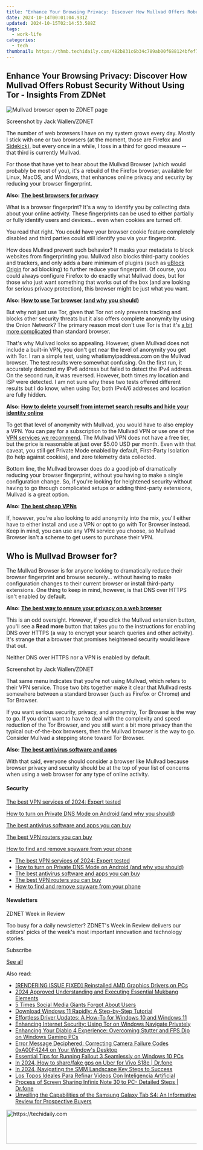 ```yaml
---
title: "Enhance Your Browsing Privacy: Discover How Mullvad Offers Robust Security Without Using Tor - Insights From ZDNet"
date: 2024-10-14T00:01:04.931Z
updated: 2024-10-15T02:14:53.588Z
tags:
  - work-life
categories:
  - tech
thumbnail: https://thmb.techidaily.com/482b831c6b34c789ab00f688124bfef762b7175eaa7e3a93f998add3b31aa3c1.jpg
---
```


## Enhance Your Browsing Privacy: Discover How Mullvad Offers Robust Security Without Using Tor - Insights From ZDNet

![Mullvad browser open to ZDNET page](https://www.zdnet.com/a/img/resize/c50ebbd74e20dd48127e179b313d47b559aaa8f4/2023/04/05/9ff36036-7408-439d-953a-34fe0f5b46a0/mullvad.jpg?auto=webp&width=1280)

Screenshot by Jack Wallen/ZDNET

The number of web browsers I have on my system grows every day. Mostly I stick with one or two browsers (at the moment, those are Firefox and [Sidekick](https://www.zdnet.com/home-and-office/work-life/this-might-be-my-new-favorite-web-browser/)), but every once in a while, I toss in a third for good measure -- that third is currently Mullvad.

For those that have yet to hear about the Mullvad Browser (which would probably be most of you), it's a rebuild of the Firefox browser, available for Linux, MacOS, and Windows, that enhances online privacy and security by reducing your browser fingerprint. 

**Also:** [**The best browsers for privacy**](https://www.zdnet.com/article/best-browser-for-privacy/) 

What is a browser fingerprint? It's a way to identify you by collecting data about your online activity. These fingerprints can be used to either partially or fully identify users and devices… even when cookies are turned off.

You read that right. You could have your browser cookie feature completely disabled and third parties could still identify you via your fingerprint.

How does Mullvad prevent such behavior? It masks your metadata to block websites from fingerprinting you. Mullvad also blocks third-party cookies and trackers, and only adds a bare minimum of plugins (such as [uBlock Origin](https://github.com/gorhill/uBlock/) for ad blocking) to further reduce your fingerprint. Of course, you could always configure Firefox to do exactly what Mullvad does, but for those who just want something that works out of the box (and are looking for serious privacy protection), this browser might be just what you want.

**Also:** [**How to use Tor browser (and why you should)**](https://www.zdnet.com/article/how-to-use-tor-browser-and-why-you-should/)

But why not just use Tor, given that Tor not only prevents tracking and blocks other security threats but it also offers complete anonymity by using the Onion Network? The primary reason most don't use Tor is that it's [a bit more complicated](https://www.zdnet.com/article/how-to-use-tor-browser-and-why-you-should/) than standard browser. 

That's why Mullvad looks so appealing. However, given Mullvad does not include a built-in VPN, you don't get near the level of anonymity you get with Tor. I ran a simple test, using whatismyipaddress.com on the Mullvad browser. The test results were somewhat confusing. On the first run, it accurately detected my IPv6 address but failed to detect the IPv4 address. On the second run, it was reversed. However, both times my location and ISP were detected. I am not sure why these two tests offered different results but I do know, when using Tor, both IPv4/6 addresses and location are fully hidden. 

**Also:** [**How to delete yourself from internet search results and hide your identity online**](https://www.zdnet.com/article/how-to-delete-yourself-from-internet-search-results-and-hide-your-identity-online/) 

To get that level of anonymity with Mullvad, you would have to also employ a VPN. You can pay for a subscription to the Mullvad VPN or use one of the [VPN services we recommend](https://www.zdnet.com/article/best-cheap-vpn/). The Mullvad VPN does not have a free tier, but the price is reasonable at just over $5.00 USD per month. Even with that caveat, you still get Private Mode enabled by default, First-Party Isolation (to help against cookies), and zero telemetry data collected. 

Bottom line, the Mullvad browser does do a good job of dramatically reducing your browser fingerprint, without you having to make a single configuration change. So, if you're looking for heightened security without having to go through complicated setups or adding third-party extensions, Mullvad is a great option. 

**Also:** [**The best cheap VPNs**](https://www.zdnet.com/article/best-cheap-vpn/) 

If, however, you're also looking to add anonymity into the mix, you'll either have to either install and use a VPN or opt to go with Tor Browser instead. Keep in mind, you can use any VPN service you choose, so Mullvad Browser isn't a scheme to get users to purchase their VPN.

## Who is Mullvad Browser for?

The Mullvad Browser is for anyone looking to dramatically reduce their browser fingerprint and browse securely… without having to make configuration changes to their current browser or install third-party extensions. One thing to keep in mind, however, is that DNS over HTTPS isn't enabled by default. 

**Also:** [**The best way to ensure your privacy on a web browser**](https://www.zdnet.com/home-and-office/work-life/whats-the-best-way-to-ensure-your-privacy-with-a-web-browser/)

This is an odd oversight. However, if you click the Mullvad extension button, you'll see a **Read more** button that takes you to the instructions for enabling DNS over HTTPS (a way to encrypt your search queries and other activity). It's strange that a browser that promises heightened security would leave that out.

Neither DNS over HTTPS nor a VPN is enabled by default.

Screenshot by Jack Wallen/ZDNET

That same menu indicates that you're not using Mullvad, which refers to their VPN service. Those two bits together make it clear that Mullvad rests somewhere between a standard browser (such as Firefox or Chrome) and Tor Browser. 

If you want serious security, privacy, and anonymity, Tor Browser is the way to go. If you don't want to have to deal with the complexity and speed reduction of the Tor Browser, and you still want a bit more privacy than the typical out-of-the-box browsers, then the Mullvad browser is the way to go. Consider Mullvad a stepping stone toward Tor Browser. 

**Also:** [**The best antivirus software and apps**](https://www.zdnet.com/article/best-antivirus/)

With that said, everyone should consider a browser like Mullvad because browser privacy and security should be at the top of your list of concerns when using a web browser for any type of online activity.

#### Security

[The best VPN services of 2024: Expert tested](https://www.zdnet.com/article/best-vpn/ "The best VPN services of 2024: Expert tested")

[How to turn on Private DNS Mode on Android (and why you should)](https://www.zdnet.com/article/how-to-turn-on-private-dns-mode-on-android-and-why-you-should/ "How to turn on Private DNS Mode on Android (and why you should)")

[The best antivirus software and apps you can buy](https://www.zdnet.com/article/best-antivirus/ "The best antivirus software and apps you can buy")

[The best VPN routers you can buy](https://www.zdnet.com/article/best-vpn-router/ "The best VPN routers you can buy")

[How to find and remove spyware from your phone](https://www.zdnet.com/article/how-to-find-and-remove-spyware-from-your-phone/ "How to find and remove spyware from your phone")

* [The best VPN services of 2024: Expert tested](https://www.zdnet.com/article/best-vpn/ "The best VPN services of 2024: Expert tested")
* [How to turn on Private DNS Mode on Android (and why you should)](https://www.zdnet.com/article/how-to-turn-on-private-dns-mode-on-android-and-why-you-should/ "How to turn on Private DNS Mode on Android (and why you should)")
* [The best antivirus software and apps you can buy](https://www.zdnet.com/article/best-antivirus/ "The best antivirus software and apps you can buy")
* [The best VPN routers you can buy](https://www.zdnet.com/article/best-vpn-router/ "The best VPN routers you can buy")
* [How to find and remove spyware from your phone](https://www.zdnet.com/article/how-to-find-and-remove-spyware-from-your-phone/ "How to find and remove spyware from your phone")

#### Newsletters

ZDNET Week in Review

Too busy for a daily newsletter? ZDNET's Week in Review delivers our editors' picks of the week's most important innovation and technology stories.

 Subscribe

[See all](https://www.zdnet.com/newsletters/)

<ins class="adsbygoogle"
     style="display:block"
     data-ad-format="autorelaxed"
     data-ad-client="ca-pub-7571918770474297"
     data-ad-slot="1223367746"></ins>

<ins class="adsbygoogle"
     style="display:block"
     data-ad-client="ca-pub-7571918770474297"
     data-ad-slot="8358498916"
     data-ad-format="auto"
     data-full-width-responsive="true"></ins>

<span class="atpl-alsoreadstyle">Also read:</span>
<div><ul>
<li><a href="https://network-issues.techidaily.com/rendering-issue-fixed-reinstalled-amd-graphics-drivers-on-pcs/"><u>[RENDERING ISSUE FIXED] Reinstalled AMD Graphics Drivers on PCs</u></a></li>
<li><a href="https://youtube-tips.techidaily.com/approved-understanding-and-executing-essential-mukbang-elements/"><u>2024 Approved Understanding and Executing Essential Mukbang Elements</u></a></li>
<li><a href="https://facebook.techidaily.com/5-times-social-media-giants-forgot-about-users/"><u>5 Times Social Media Giants Forgot About Users</u></a></li>
<li><a href="https://tech-savvy.techidaily.com/download-windows-11-rapidly-a-step-by-step-tutorial/"><u>Download Windows 11 Rapidly: A Step-by-Step Tutorial</u></a></li>
<li><a href="https://tech-savvy.techidaily.com/effortless-driver-updates-a-how-to-for-windows-10-and-windows-11/"><u>Effortless Driver Updates: A How-To for Windows 10 and Windows 11</u></a></li>
<li><a href="https://tech-savvy.techidaily.com/enhancing-internet-security-using-tor-on-windows-navigate-privately/"><u>Enhancing Internet Security: Using Tor on Windows Navigate Privately</u></a></li>
<li><a href="https://tech-savvy.techidaily.com/enhancing-your-diablo-4-experience-overcoming-stutter-and-fps-dip-on-windows-gaming-pcs/"><u>Enhancing Your Diablo 4 Experience: Overcoming Stutter and FPS Dip on Windows Gaming PCs</u></a></li>
<li><a href="https://tech-savvy.techidaily.com/error-message-deciphered-correcting-camera-failure-codes-0xa00f4244-on-your-windows-desktop/"><u>Error Message Deciphered: Correcting Camera Failure Codes 0xA00F4244 on Your Window's Desktop</u></a></li>
<li><a href="https://tech-savvy.techidaily.com/essential-tips-for-running-fallout-3-seamlessly-on-windows-10-pcs/"><u>Essential Tips for Running Fallout 3 Seamlessly on Windows 10 PCs</u></a></li>
<li><a href="https://review-topics.techidaily.com/in-2024-how-to-sharefake-gps-on-uber-for-vivo-s18e-drfone-by-drfone-virtual-android/"><u>In 2024, How to share/fake gps on Uber for Vivo S18e | Dr.fone</u></a></li>
<li><a href="https://extra-guidance.techidaily.com/in-2024-navigating-the-smm-landscape-key-steps-to-success/"><u>In 2024, Navigating the SMM Landscape Key Steps to Success</u></a></li>
<li><a href="https://some-guidance.techidaily.com/los-topos-ideales-para-refinar-videos-con-inteligencia-artificial/"><u>Los Topos Ideales Para Refinar Videos Con Inteligencia Artificial</u></a></li>
<li><a href="https://screen-mirror.techidaily.com/process-of-screen-sharing-infinix-note-30-to-pc-detailed-steps-drfone-by-drfone-android/"><u>Process of Screen Sharing Infinix Note 30 to PC- Detailed Steps | Dr.fone</u></a></li>
<li><a href="https://buynow-marvelous.techidaily.com/unveiling-the-capabilities-of-the-samsung-galaxy-tab-s4-an-informative-review-for-prospective-buyers/"><u>Unveiling the Capabilities of the Samsung Galaxy Tab S4: An Informative Review for Prospective Buyers</u></a></li>
</ul></div>

<!-- affiliate ads begin -->
<a href="https://ephamedtechinc.pxf.io/c/5597632/2130529/26400" target="_top" id="2130529">
  <img src="//a.impactradius-go.com/display-ad/26400-2130529" border="0" alt="https://techidaily.com" width="728" height="90"/>
</a>
<img height="0" width="0" src="https://ephamedtechinc.pxf.io/i/5597632/2130529/26400" style="position:absolute;visibility:hidden;" border="0" />
<!-- affiliate ads end -->

